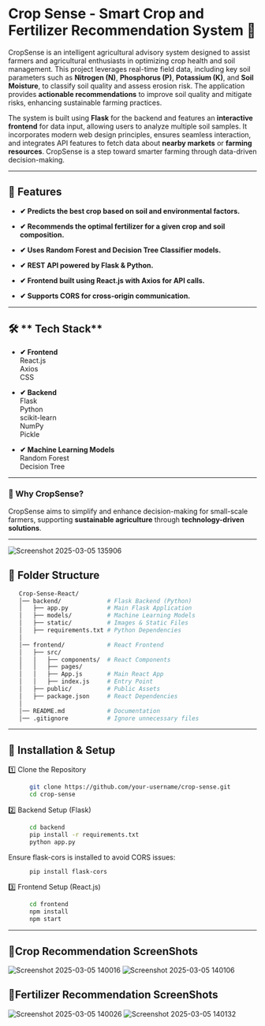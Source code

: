 # Crop Sense - Smart Crop and Fertilizer Recommendation System 🌱

CropSense is an intelligent agricultural advisory system designed to assist farmers and agricultural enthusiasts in optimizing crop health and soil management. This project leverages real-time field data, including key soil parameters such as **Nitrogen (N)**, **Phosphorus (P)**, **Potassium (K)**, and **Soil Moisture**, to classify soil quality and assess erosion risk. The application provides **actionable recommendations** to improve soil quality and mitigate risks, enhancing sustainable farming practices.

The system is built using **Flask** for the backend and features an **interactive frontend** for data input, allowing users to analyze multiple soil samples. It incorporates modern web design principles, ensures seamless interaction, and integrates API features to fetch data about **nearby markets** or **farming resources**. CropSense is a step toward smarter farming through data-driven decision-making.

---

## 📌 **Features**

- **✔ Predicts the best crop based on soil and environmental factors.**  

- **✔ Recommends the optimal fertilizer for a given crop and soil composition.**  

- **✔ Uses Random Forest and Decision Tree Classifier models.**  

- **✔ REST API powered by Flask & Python.**  

- **✔ Frontend built using React.js with Axios for API calls.**  

- **✔ Supports CORS for cross-origin communication.**  

---

## 🛠️ ** Tech Stack**

- **✔ Frontend**\
     React.js\
     Axios\
     CSS

- **✔ Backend**\
   Flask\
   Python\
   scikit-learn\
   NumPy\
   Pickle

- **✔ Machine Learning Models**\
   Random Forest\
   Decision Tree

---

### 🌟 Why CropSense?  
CropSense aims to simplify and enhance decision-making for small-scale farmers, supporting **sustainable agriculture** through **technology-driven solutions**.

---

![Screenshot 2025-03-05 135906](https://github.com/user-attachments/assets/a039c595-ebdb-4d81-8a7b-0595e12b931f)

## **📂 Folder Structure**
   ```bash
      Crop-Sense-React/
      │── backend/             # Flask Backend (Python)
      │   ├── app.py           # Main Flask Application
      │   ├── models/          # Machine Learning Models
      │   ├── static/          # Images & Static Files
      │   ├── requirements.txt # Python Dependencies
      │
      │── frontend/            # React Frontend
      │   ├── src/
      │   │   ├── components/  # React Components
      │   │   ├── pages/
      │   │   ├── App.js       # Main React App
      │   │   ├── index.js     # Entry Point
      │   ├── public/          # Public Assets
      │   ├── package.json     # React Dependencies
      │
      │── README.md            # Documentation
      │── .gitignore           # Ignore unnecessary files
   ```
---

## **🚀 Installation & Setup** 
   1️⃣ Clone the Repository
   ```sh
         git clone https://github.com/your-username/crop-sense.git
         cd crop-sense
   ```
   2️⃣ Backend Setup (Flask)
   ```sh
         cd backend
         pip install -r requirements.txt
         python app.py
   ```
   Ensure flask-cors is installed to avoid CORS issues:
   ```sh
         pip install flask-cors
   ```
   3️⃣ Frontend Setup (React.js)
   ```sh
         cd frontend
         npm install
         npm start
   ```
---
## 🌾Crop Recommendation ScreenShots 
![Screenshot 2025-03-05 140016](https://github.com/user-attachments/assets/c113e6c9-3585-4430-97df-2d981e71dbea)
![Screenshot 2025-03-05 140106](https://github.com/user-attachments/assets/c7be16d1-3fab-4462-b26f-8afc3c73c29f)

## 🥫Fertilizer Recommendation ScreenShots 
![Screenshot 2025-03-05 140026](https://github.com/user-attachments/assets/4821059c-125b-4fc3-a07b-f38aa0bad65a)
![Screenshot 2025-03-05 140132](https://github.com/user-attachments/assets/627fdfae-955e-44e4-9984-9b9437af14be)


